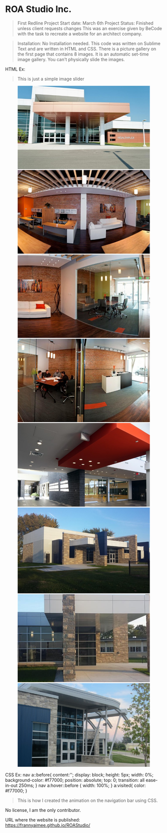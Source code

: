 # ROA Studio Inc.
>First Redline Project
Start date: March 6th
Project Status: Finished unless client requests changes
This was an exercise given by BeCode with the task to recreate a website for an architect company.

>Installation:
>No Installation needed. This code was written on Sublime Text and are written in HTML and CSS. 
>There is a picture gallery on the first page that contains 8 images. It is an automatic set-time image gallery. You can't physically slide the images.

HTML Ex:
>This is just a simple image slider
<div id="slider" >
		<figure>
			<img src="1.jpg" />
			<img src="4.jpg" />
			<img src="3.jpg" />
			<img src="5.jpg" />
			<img src="2.jpg" />
			<img src="6.jpg" />
			<img src="8.jpg" />
			<img src="7.jpg" />
		</figure>
	</div>
  
  
CSS Ex:
nav a::before{
    content:'';
    display: block;
    height: 5px;
    width: 0%;
    background-color: #f77000; 
    position: absolute;
    top: 0;
    transition: all ease-in-out 250ms;
}
nav a:hover::before {
    width: 100%;
}
a:visited{
    color: #f77000;
}

>This is how I created the animation on the navigation bar using CSS.

No license, I am the only contributor.

URL where the website is published:
https://frannyaimee.github.io/ROAStudio/
